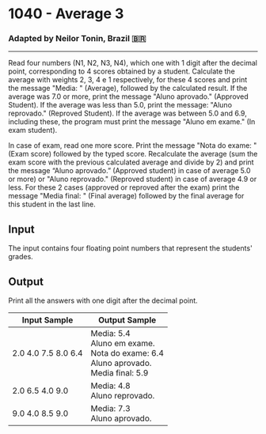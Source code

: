 # 1040 - Average 3
### Adapted by Neilor Tonin, Brazil <span>&#x1f1e7;&#x1f1f7;</span>
---

Read four numbers (N1, N2, N3, N4), which one with 1 digit after the decimal point, corresponding to 4 scores obtained by a student. Calculate the average with weights 2, 3, 4 e 1 respectively, for these 4 scores and print the message "Media: " (Average), followed by the calculated result. If the average was 7.0 or more, print the message "Aluno aprovado." (Approved Student). If the average was less than 5.0, print the message: "Aluno reprovado." (Reproved Student). If the average was between 5.0 and 6.9, including these, the program must print the message "Aluno em exame." (In exam student).

In case of exam, read one more score. Print the message "Nota do exame: " (Exam score) followed by the typed score. Recalculate the average (sum the exam score with the previous calculated average and divide by 2) and print the message “Aluno aprovado.” (Approved student) in case of average 5.0 or more) or "Aluno reprovado." (Reproved student) in case of average 4.9 or less. For these 2 cases (approved or reproved after the exam) print the message "Media final: " (Final average) followed by the final average for this student in the last line.


## Input

The input contains four floating point numbers that represent the students' grades.

## Output

Print all the answers with one digit after the decimal point.

| Input Sample | Output Sample |
| --- | --- |
|2.0 4.0 7.5 8.0 6.4|Media: 5.4</br>Aluno em exame.</br>Nota do exame: 6.4</br>Aluno aprovado.</br>Media final: 5.9|
|2.0 6.5 4.0 9.0|Media: 4.8</br>Aluno reprovado.|
|9.0 4.0 8.5 9.0|Media: 7.3</br>Aluno aprovado.|